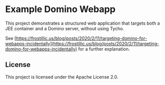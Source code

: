 Example Domino Webapp
=====================

This project demonstrates a structured web application that targets both a JEE container and a Domino server, without using Tycho.

See [https://frostillic.us/blog/posts/2020/2/11/targeting-domino-for-webapps-incidentally](https://frostillic.us/blog/posts/2020/2/11/targeting-domino-for-webapps-incidentally) for a further explanation.

## License

This project is licensed under the Apache License 2.0.